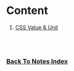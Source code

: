# Content

1. [CSS Value & Unit](./css-value-unit.md)

<br /><br />
### [Back To Notes Index](../README.md)